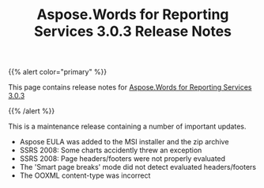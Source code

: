 ﻿---
title: Aspose.Words for Reporting Services 3.0.3 Release Notes
articleTitle: Aspose.Words for Reporting Services 3.0.3 Release Notes
linktitle: Aspose.Words for Reporting Services 3.0.3 Release Notes
description: "Aspose.Words for Reporting Services 3.0.3 Release Notes – learn about the latest updates and fixes."
type: docs
weight: 70
url: /reportingservices/aspose-words-for-reporting-services-3-0-3-release-notes/
---

{{% alert color="primary" %}} 

This page contains release notes for [Aspose.Words for Reporting Services 3.0.3](https://downloads.aspose.com/words/reportingservices/new-releases/aspose.words-for-reporting-services-3.0.3/)

{{% /alert %}} 

This is a maintenance release containing a number of important updates.

- Aspose EULA was added to the MSI installer and the zip archive
- SSRS 2008: Some charts accidently threw an exception
- SSRS 2008: Page headers/footers were not properly evaluated
- The 'Smart page breaks' mode did not detect evaluated headers/footers
- The OOXML content-type was incorrect
